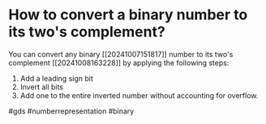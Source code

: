 # How to convert a binary number to its two's complement? 
You can convert any binary [[20241007151817]] number to its two's complement [[20241008163228]] by applying the following steps: 
1. Add a leading sign bit
2. Invert all bits
3. Add one to the entire inverted number without accounting for overflow.

#gds #numberrepresentation #binary